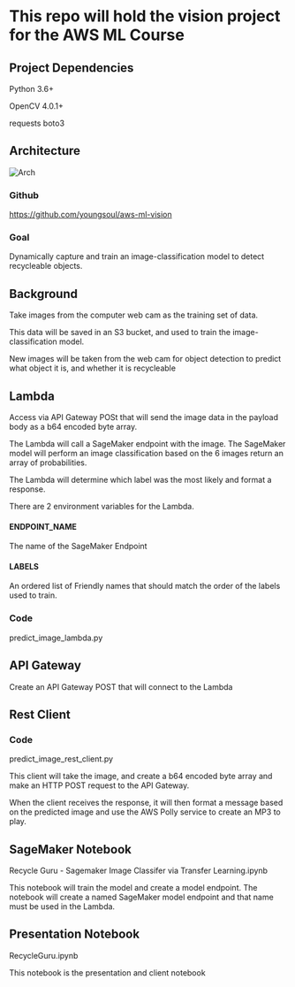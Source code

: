 # This repo will hold the vision project for the AWS ML Course

## Project Dependencies

Python 3.6+

OpenCV 4.0.1+

requests
boto3

## Architecture

![Arch](notebook_images/recycle_guru_arch.png)

### Github
https://github.com/youngsoul/aws-ml-vision

### Goal

Dynamically capture and train an image-classification model to detect recycleable objects.

## Background

Take images from the computer web cam as the training set of data.  

This data will be saved in an S3 bucket, and used to train the image-classification model.  

New images will be taken from the web cam for object detection to predict what object it is, and whether it is recycleable


## Lambda

Access via API Gateway POSt that will send the image data in the payload body as a b64 encoded byte array.

The Lambda will call a SageMaker endpoint with the image.  The SageMaker model will perform an image classification based on the 6 images return an array of probabilities.

The Lambda will determine which label was the most likely and format a response.

There are 2 environment variables for the Lambda.

#### ENDPOINT_NAME

The name of the SageMaker Endpoint

#### LABELS

An ordered list of Friendly names that should match the order of the labels used to train.


### Code
predict_image_lambda.py


## API Gateway

Create an API Gateway POST that will connect to the Lambda

## Rest Client

### Code
predict_image_rest_client.py

This client will take the image, and create a b64 encoded byte array and make an HTTP POST request to the API Gateway.  

When the client receives the response, it will then format a message based on the predicted image and use the AWS Polly service to create an MP3 to play.

## SageMaker Notebook

Recycle Guru - Sagemaker Image Classifer via Transfer Learning.ipynb

This notebook will train the model and create a model endpoint.  The notebook will create a named SageMaker model endpoint and that name must be used in the Lambda.


## Presentation Notebook

RecycleGuru.ipynb

This notebook is the presentation and client notebook

